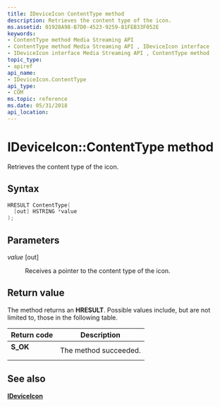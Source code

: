 ```yaml
---
title: IDeviceIcon ContentType method
description: Retrieves the content type of the icon.
ms.assetid: 01928A98-B7D0-4523-9259-81FEB33F052E
keywords:
- ContentType method Media Streaming API
- ContentType method Media Streaming API , IDeviceIcon interface
- IDeviceIcon interface Media Streaming API , ContentType method
topic_type:
- apiref
api_name:
- IDeviceIcon.ContentType
api_type:
- COM
ms.topic: reference
ms.date: 05/31/2018
api_location: 
---
```


# IDeviceIcon::ContentType method

Retrieves the content type of the icon.

## Syntax


```C++
HRESULT ContentType(
  [out] HSTRING *value
);
```



## Parameters

<dl> <dt>

*value* \[out\]
</dt> <dd>

Receives a pointer to the content type of the icon.

</dd> </dl>

## Return value

The method returns an **HRESULT**. Possible values include, but are not limited to, those in the following table.



| Return code                                                                          | Description                      |
|--------------------------------------------------------------------------------------|----------------------------------|
| <dl> <dt>**S\_OK**</dt> </dl> | The method succeeded.<br/> |



 

## See also

<dl> <dt>

[**IDeviceIcon**](https://msdn.microsoft.com/library/Hh828909(v=VS.85).aspx)
</dt> </dl>

 

 





